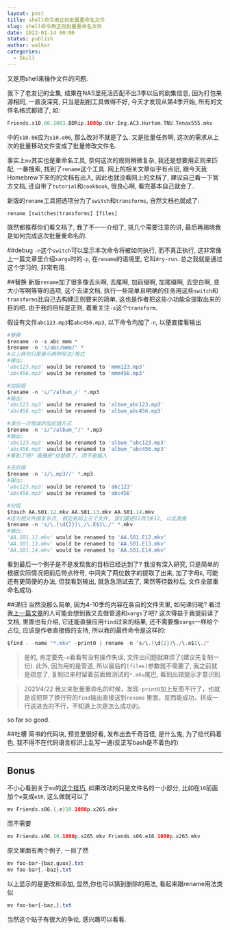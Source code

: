 ```yaml
---
layout: post
title: shell命令用正则批量重命名文件
slug: shell命令用正则批量重命名文件
date: 2022-01-14 00:00
status: publish
author: walker
categories: 
  - Skill
---
```


又是用shell来操作文件的问题.

我下了老友记的全集, 结果在NAS里死活匹配不出3季以后的剧集信息, 因为打包来源相同, 一直没深究, 只当是刮削工具做得不好, 今天才发现从第4季开始, 所有的文件名格式都错了, 如:
```swift
Friends.s10.06.2003.BDRip.1080p.Ukr.Eng.AC3.Hurtom.TNU.Tenax555.mkv
```
中的`s10.06`应为`s10.e06`, 那么改对不就是了么. 又是批量任务啊, 这次的需求从上次的批量移动文件变成了批量修改文件名. 

事实上`mv`其实也是重命名工具, 奈何这次的规则稍微复杂, 我还是想要用正则来匹配, 一番搜索, 找到了`rename`这个工具. 网上的相关文章似乎有点旧, 跟今天我Homebrew下来的的文档有出入, 因此也就没看网上的文档了, 建议自己看一下官方文档, 还自带了`tutorial`和`cookbook`, 很良心啊, 看完基本自己就会了. 

新版的`rename`工具把选项分为了`switch`和`transforms`, 自然文档也就成了: 

```c-sharp
rename [switches|transforms] [files]
```

既然都推荐你们看文档了, 我了不一一介绍了, 挑几个需要注意的讲, 最后再揭晓我是如何完成这次批量重命名的.  

##debug
`-n`这个`switch`可以显示本次命令将被如何执行, 而不真正执行, 这非常像上一篇文章里介绍`xargs`时的`-p`, 在`rename`的语境里, 它叫`dry-run`. 总之我就是通过这个学习的, 非常有用.

##替换
新版`rename`加了很多像去头啊, 去尾啊, 加前缀啊, 加尾缀啊, 去空白啊, 变大小写啊等等的选项, 这个去读文档, 执行一些简单且明确的任务用这些`switch`和`transforms`比自己去构建正则要来的简单, 这也是作者把这些小功能全提取出来的目的吧. 由于我的目标是正则, 着重关注`-s`这个`transform`.  

假设有文件`abc123.mp3`和`abc456.mp3`, 以下命令均加了`-n`, 以便直接看输出

```python
#替换
$rename -n -s abc mmm *
$rename -n 's/abc/mmm/' *
#以上两句只是展示两种写法/格式
#输出:
'abc123.mp3' would be renamed to 'mmm123.mp3'
'abc456.mp3' would be renamed to 'mmm456.mp3'

#加前缀
$rename -n 's/^/album_/' *.mp3
#输出:
'abc123.mp3' would be renamed to 'album_abc123.mp3'
'abc456.mp3' would be renamed to 'album_abc456.mp3'

#演示一次错误的加前缀方式
$rename -n 's/^/album_^/' *.mp3
#输出:
'abc123.mp3' would be renamed to 'album_^abc123.mp3'
'abc456.mp3' would be renamed to 'album_^abc456.mp3'
#看到了吧? 直接把^给替换了, 而不是插入

#去后缀
$rename -n 's/\.mp3//' *.mp3
#输出:
'abc123.mp3' would be renamed to 'abc123'
'abc456.mp3' would be renamed to 'abc456'

#分组
$touch AA.S01.12.mkv AA.S01.13.mkv AA.S01.14.mkv
#这次把文件搞复杂点, 假定有如上三个文件, 我们要把12改为E12, 以此类推
$rename -n 's/\.(\d{2})\./\.E$1\./' *.mkv
#输出:
'AA.S01.12.mkv' would be renamed to 'AA.S01.E12.mkv'
'AA.S01.13.mkv' would be renamed to 'AA.S01.E13.mkv'
'AA.S01.14.mkv' would be renamed to 'AA.S01.E14.mkv'
```

看到最后一个例子是不是发现我的目标已经达到了? 我没有深入研究, 只是简单的根据实际情况把前后带点符号, 中间夹了两位数字的提取了出来, 加了字母`E`, 可能还有更简便的办法, 但我看到输出, 就急急测试去了, 果然等待数秒后, 文件全部重命名成功.

##递归
当然没那么简单, 因为4-10季的内容在各自的文件夹里, 如何递归呢? 看过我[上一篇文章](https://www.jianshu.com/p/6fab4aedc07e)的人可能会想到我又去借管道和`xargs`了吧? 这次得益于我提前读了文档, 里面也有介绍, 它还能直接应用`find`过来的结果, 还不需要像`xargs`一样给个占位, 应该是作者直接做的支持, 所以我的最终命令是这样的:

```swift
$find . -name "*.mkv" -print0 | rename -n 's/\.(\d{2})\./\.e$1\./'
```
>是的, 肯定要先`-n`看看有没有操作失误, 文件出问题就麻烦了(建议先复制一份).
此外, 因为用的是管道, 所以最后的`[files]`参数就不需要了, 我之前就是疏忽了, 复制过来时留着前面做测试的`*.mkv`尾巴, 看到出错提示才意识到.

> 2021/4/22
>我又来批量重命名的时候，发现`-print0`加上反而不行了，也就是说把带了换行符的`find`输出直接送到`rename` 里面，反而能成功，拼成一行送进去的不行，不知道上次是怎么成功的。

so far so good.

##吐槽
简书的代码块, 预览里很好看, 发布出去千奇百怪, 是什么鬼, 为了给代码着色, 我不得不在代码语言标识上乱写一通(反正写bash是不着色的)

-----

## Bonus
不小心看到关于`mv`的[这个技巧]([https://news.ycombinator.com/item?id=22860140), 如果改动的只是文件名的一小部分, 比如在`10`前面加个`e`变成`e10`, 这么做就可以了
```swift
mv Friends.s06.{,e}10.1080p.x265.mkv
```
而不需要
```swift
mv Friends.s06.10.1080p.x265.mkv Friends.s06.e10.1080p.x265.mkv
```

原文里面有两个例子, 一目了然
```css
mv foo-bar-{baz,quux}.txt
mv foo-bar{,-baz}.txt
```
以上显示的是更改和添加, 显然,你也可以猜到删除的用法, 看起来跟rename用法类似
```css
mv foo-bar{-baz,}.txt
```

当然这个贴子有很大的争论, 感兴趣可以看看.
